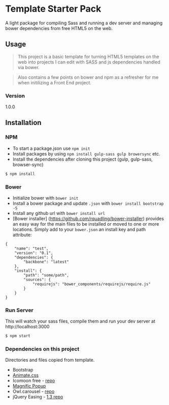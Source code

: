 # Template Starter Pack
A light package for compiling Sass and running a dev server and managing bower dependencies from free HTML5 on the web.

## Usage
> This project is a basic template for turning HTML5 templates on the web into projects I can edit with SASS and js dependencies handled via bower.

> Also contains a few points on bower and npm as a refresher for me when initilizing a Front End project.


### Version
1.0.0

## Installation

### NPM
* To start a package.json use `npm init`
* Install packages by using `npm install gulp-sass gulp browersync` etc.
* Install the dependencies after cloning this project (gulp, gulp-sass, browser-sync)

```sh
$ npm install
```

### Bower
* Initialize bower with `bower init`
* Install a bower package and update `.json` with `bower install bootstrap -S`
* Install any github url with `bower install url`
* [Bower installer] (https://github.com/rquadling/bower-installer) provides an easy way for the main files to be installed or moved to one or more locations. Simply add to your `bower.json` an install key and path attribute:

```
{
    "name": "test",
    "version": "0.1",
    "dependencies": {
        "backbone": "latest"
    },
    "install": {
        "path": "some/path",
        "sources": {
            "requirejs": "bower_components/requirejs/require.js"
        }
    }
}
```

### Run Server
This will watch your sass files, compile them and run your dev server at http://localhost:3000

```sh
$ npm start
```

### Dependencies on this project
Directories and files copied from template.

* Bootstrap
* [Animate.css](https://github.com/daneden/animate.css)
* Icomoon free - [repo](https://github.com/layerssss/icomoon-bower)
* [Magnific Popup](https://github.com/dimsemenov/Magnific-Popup)
* Owl.carousel - [repo](https://owlcarousel2.github.io/OwlCarousel2/docs/started-welcome.html)
* jQuery Easing - [1.3 repo](https://github.com/jozefizso/bower-jquery-easing)
